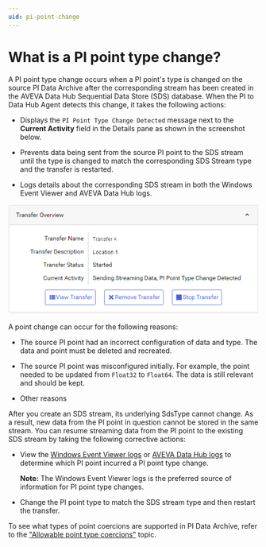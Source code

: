 ```yaml
---
uid: pi-point-change
---
```


# What is a PI point type change?

A PI point type change occurs when a PI point's type is changed on the source PI Data Archive after the corresponding stream has been created in the AVEVA Data Hub Sequential Data Store (SDS) database. When the PI to Data Hub Agent detects this change, it takes the following actions:

- Displays the `PI Point Type Change Detected` message next to the **Current Activity** field in the Details pane as shown in the screenshot below.
 
- Prevents data being sent from the source PI point to the SDS stream until the type is changed to match the corresponding SDS Stream type and the transfer is restarted.
 
- Logs details about the corresponding SDS stream in both the Windows Event Viewer and AVEVA Data Hub logs. 

![](../../images/pi-point-type-change.png)

A point change can occur for the following reasons:

* The source PI point had an incorrect configuration of data and type. The data and point must be deleted and recreated.

* The source PI point was misconfigured initially. For example, the point needed to be updated from `Float32` to `Float64`. The data is still relevant and should be kept.

* Other reasons
<!--Angela Flores 6/28/21 This list is oddly specific. Also, what is PI to Data Hub Services? And PI to Data Hub service? This topic still needs work. --> 
<!--VT, 11/29/21: PI to Data Hub Services/service is the PI to Data Hub Agent. I had a discussion w/one of the Bonsai developers, Zane Odeh & he confirmed this info. They have been removed from this topic. This topic was updated recently. What other work is needed?-->

After you create an SDS stream, its underlying SdsType cannot change. As a result, new data from the PI point in question cannot be stored in the same stream. You can resume streaming data from the PI point to the existing SDS stream by taking the following corrective actions:

- View the [Windows Event Viewer logs](xref:view-logs) or [AVEVA Data Hub logs](xref:download-tenant-log) to determine which PI point incurred a PI point type change.

    **Note:** The Windows Event Viewer logs is the preferred source of information for PI point type changes.

- Change the PI point type to match the SDS stream type and then restart the transfer.

To see what types of point coercions are supported in PI Data Archive, refer to the ["Allowable point type coercions"](https://docs.osisoft.com/bundle/pi-server/page/allowable-point-type-coercions.html) topic.<!--Angela Flores 6/28/21 should that be "coercions" or "conversions"? --> <!--VTT, 11/29/21: Coercion is the preferred term per the referenced topic.-->
